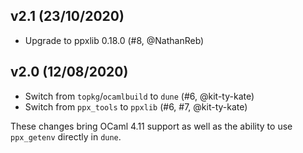 v2.1 (23/10/2020)
-----------------

- Upgrade to ppxlib 0.18.0 (#8, @NathanReb)

v2.0 (12/08/2020)
-----------------

- Switch from `topkg`/`ocamlbuild` to `dune` (#6, @kit-ty-kate)
- Switch from `ppx_tools` to `ppxlib` (#6, #7, @kit-ty-kate)

These changes bring OCaml 4.11 support as well as the ability to use `ppx_getenv` directly in `dune`.
